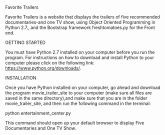 Favorite Trailers

Favorite Trailers is a website that displays the trailers of
five recommended documentaries-and one TV show, using Object Oriented
Programming in Python 2.7., and the Bootstrap framework freshtomatoes.py for the
Front end.

GETTING STARTED

You must have Python 2.7 installed on your computer before you run the program.
For instructions on how to download and install Python to your computer please
click on the following link: https://www.python.org/downloads/.


INSTALLATION

Once you have Python installed on your computer, go ahead and download the program
movie_trailer_site to your computer (make sure all files are saved in the same directory),and
make sure that you are in the folder movie_trailer_site, and then run the following command in the terminal:

python entertainment_center.py

This command should open up your default browser to display Five Documentaries and One TV Show.





